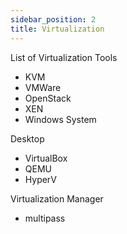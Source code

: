 ```yaml
---
sidebar_position: 2
title: Virtualization
---
```


List of Virtualization Tools

- KVM
- VMWare
- OpenStack
- XEN
- Windows System

Desktop
- VirtualBox
- QEMU
- HyperV

Virtualization Manager
- multipass